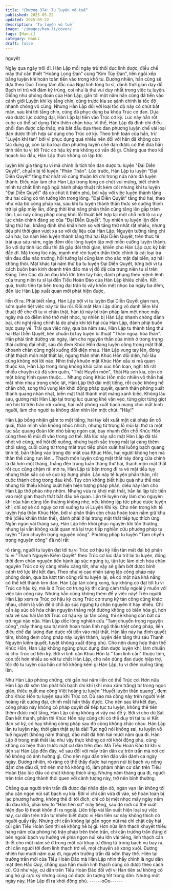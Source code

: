 ```yaml
---
title: "Chương 374: Tu luyện vô tuế"
published: 2025-05-22
updated: 2025-05-22
description: 'Tu luyện vô tuế'
image: '/images/han-li/cover/'
tags: [HanLi]
category: HanLi
draft: false
---
```


nguyệt

Ngày qua ngày trôi đi.
Hàn Lập mỗi ngày trừ thôi dục linh dược, điều chế mấy thứ cần
thiết "Hoàng Long Đan" cùng "Kim Tủy Đan", liền ngồi xếp bằng
luyện khí hoàn toàn tiến vào trong khổ tu.
Đương nhiên, hắn cũng sẽ dựa theo Dục Trùng tâm đắc của Ngự
linh tông tu sĩ, dành thời gian dạy dỗ Bạch tri trù với đám kỳ trùng,
coi như là thú vui duy nhất trong việc tu luyện.
Giống như phỏng đoán của Hàn Lập, gần tới một năm hắn cũng
đã tiến vào cảnh giới Luyện khí kỳ tầng chín, cũng trước kia so
sánh chính là tốc độ nhanh chóng vô cùng.
Nhưng Hàn Lập đối với loại tốc độ này có chút bất mãn, sau khi
tới tầng chín, cũng đã phục dụng ba khỏa Trúc cơ đan.
Dựa vào dược lực cường đại, Hàn Lập lại tiến vào Trúc cơ kỳ.
Luc này hắn rốt cuộc có thể sử dụng Tiên thiên chân hỏa.
Vì thế, Hàn Lập đã đình chỉ điều phối đan được cấp thấp, mà bắt
đầu dựa theo đan phương luyện chế vài loại đan dược thích hợp
sử dụng cho Trúc cơ kỳ.
Theo tính toán của hắn, trừ "Luyện khí tán" bởi vì phục dụng quá
nhiều nên đối với hắn đã không còn tác dụng gì, còn lại ba loại
đan phương luyện chế đan được có thể đưa hắn tinh tiến tu vi tới
Trúc cơ hậu kỳ mà không có vấn đề gì.
Chẳng qua theo kế hoạch lúc đầu, Hàn Lập thực không có lập tức

luyện khí gia tăng tu vi mà chính là tích tồn đan dược tu luyện
"Đại Diễn Quyết", chuẩn bị tế luyện "Phân Thân".
Lúc trước, Hàn Lập tu luyện "Đại Diễn Quyết" tầng thứ nhất vô
cùng thuận lời chỉ trong nửa năm đã luyện thành.
Điều này làm cho Hàn Lập trong lòng có chút vui mừng, biết chính
mình tư chất lĩnh ngộ ngũ hành pháp thuật rất kém cỏi nhưng khi
tu luyện "Đại Diễn Quyết" đã có chút ít thiên phú, bởi vậy với việc
luyện thành tầng thứ hai cũng có tin tưởng lớn trong lòng.
"Đại Diễn Quyết" tầng thứ hai, theo như nửa bộ công pháp kia,
sau khi tu luyện thành thần thức sẽ cường thịnh trở lại gấp mấy
lần, đồng thời khả năng phân thần cũng tăng lên gấp trăm lần.
Lúc này công pháp cùng khôi lỗi thuật kết hợp lại một chỗ mới lộ
ra uy lực chân chính đáng sợ của "Đại Diễn Quyết".
Tuy nhiên tu luyện lên đến tầng thứ hai, khẳng định khó khăn hơn
so với tầng thứ nhất rất nhiều, nhưng tiêu phí thời gian vượt xa so
với dự liệu của Hàn Lập.
Nguyên tưởng rằng chỉ cần hai, ba năm liền luyện thành tầng thứ
hai Đại Diễn Quyết, trên thưc tế trải qua sáu năm, ngày đêm dốc
lòng luyện tập mới miễn cưỡng luyện thành.
So với dự tính lúc đầu thì đã gấp đôi thời gian, khiến cho Hàn Lập
cực kỳ bất đắc dĩ.
Mà trong lúc này, mạnh mẽ rèn luyện thần thức chính là cái loại
tra tấn đau đầu não trướng, hồi tưởng lại cũng làm cho sắc mặt
đại biến, sợ hãi không thôi.
Mặt khác tại năm thứ ba tu luyện Đại Diễn Quyết, từng bởi vì tư
cách buôn bán kinh doanh trên đảo mà vị đồ đệ của trung niên tu
sĩ trên Đăng Tiên Các đã ăn đau khổ lớn trên tay hắn, đành
phụng theo mệnh lênh của trung niên tu sĩ lại đến Tiểu Hoàn Đảo
của Hàn Lập khiêu chiến.
Kết quả, trước tiên tại bên trong đại trận bị vây khốn mệt nhọc ba
ngày ba đêm, đến lúc Hàn Lập xuất quan mới phát hiện được,

liền đi ra.
Phải biết rằng, Hàn Lập bởi vì tu luyện Đại Diễn Quyết gian nan,
sớm quên tiệt việc này từ lâu rồi.
Đối mặt Hàn Lập dùng vô danh liễm khí thuật để che đi tu vi chân
thật, hán tử này bị trận pháp làm mệt nhọc mấy ngày mà có điểm
khó thở mệt nhọc, tự nhiên bị Hàn Lập nhanh chóng đánh bại, chỉ
nghĩ rằng chính là do pháp khí lợi hại của Hàn Lập, đành phải
buồn bực quay về.
Trải qua việc này, qua ba năm sau, Hàn Lập tu thành tầng thứ hai
Đại Diễn Quyết, liền chuẩn bị tuy luyện bí thuật "Thân ngoại hóa
thân".
Hắn phải tĩnh dưỡng vài ngày, làm cho nguyên thần của mình ở
trong trạng thái cường đại nhất, sau đó đem Khúc Hồn đang
luyện công trong mật thất, khoanh chân cùng ngồi xuống đối diện
nhau.
Hàn Lập vung tay lên, đóng chặt thạch môn mật thất lại, ngưng
thần nhìn Khúc Hồn đối diện, hồi lâu cũng không nói lời nào.
Nhìn thấy khuôn mặt Khúc Hồn xấu xí mà quen thuộc kia, Hàn
Lập trong lòng không khỏi cảm xúc hỗn loạn, nghĩ tới rất nhiều
chuyện cũ đã sớm quên, "Thất Huyền môn", Thải Hà sơn kia, còn
có một bóng hình quen thuộc….
Nhưng cùng Khúc Hồn mộc nhiên vô thần hai mắt nhìn nhau
trong chốc lát, Hàn Lập thở dài một tiếng, rốt cuộc không hề chần
chờ, song thủ vung lên khởi động pháp quyết, quanh thân phóng
xuất thanh quang nhàn nhạt, biến mật thất thành một mảng xanh
biếc.
Không lâu sau, gương mặt Hàn Lập tại trong lục quang khẽ vặn
vẹo, từng giọt từng giọt mồ hôi từ trên trán rơi xuống, hai mắt
phóng xuất bạch mang chói mắt kinh người, làm cho người ta
không dám nhìn lên một chút.
"Hây!"

Hàn Lập bỗng nhiên gầm to một tiếng, hai tay kết xuất một cái
pháp ấn cổ quái, thân mình vẫn không nhúc nhích, nhưng từ
trong lỗ mũi lại thở ra một lục sắc quang đoàn lớn nhỏ bằng ngón
cái, bay nhanh đến chỗ Khúc Hồn cũng theo lỗ mũi đi vào trong
cơ thể.
Mà lúc này sắc mặt Hàn Lập đã tái nhợt vô cùng, mồ hôi đổ
xuống, nhưng bạch sắc trong mắt lại càng thêm chói sáng, cuối
cùng từ trong mắt trực tiếp phún xuất hai luồng bạch quang tinh
tế, bắn thẳng vào trong đôi mắt của Khúc Hồn, hai người không
hẹn mà thân thể cùng run lên…
Thạch môn luyện công mật thất này đóng cửa chính là đã hơn
một tháng, thẳng đến trung tuần tháng thứ hai, thạch môn mật
thất rốt cục cũng chậm rãi mở ra, Hàn Lập từ bên trong đi ra vẻ
mặt tiều tụy nhưng thần sắc có vẻ cực kỳ hưng phấn.
Lần này tế luyện phân thân, rốt cuộc thành công trong đau khổ.
Tuy còn không biết hiệu quả như thế nào nhưng tối thiểu không
xuất hiện hiện tượng pháp phản, điều này làm cho Hàn Lập thở
phào nhẹ nhõm.
Nhưng vừa ra khỏi mật thất, hắn lại lập tức tiến vào một gian
thạch thất bắt đầu bế quan.
Lần tế luyện này làm cho nguyên khí của hắn cũng tổn thương
không nhẹ, nếu không lập tức phục dược luyện khí, chỉ sợ sẽ có
nguy cơ rơi xuống tu vi Luyện Khí kỳ.
Cho nên trong khi tế luyện hóa thân Khúc Hồn, bởi vì phân thần
còn chưa hoàn toàn nắm giữ khu thể (điều khiển thân thể), đành
phải ở lại trong mật thất tiếp tục thích ứng.
Ngắn ngủn vài tháng sau, Hàn Lập liền khôi phục nguyên khí tổn
thương, nhưng lại vẫn không xuất quan mà lại trực tiếp nghiên
cứu phương pháp tu luyện "Tam chuyển trọng nguyên công".
Phương pháp tu luyện "Tam chyển trọng nguyên công" đã nói rất

rõ ràng, người tu luyện đạt tới tu vi Trúc cơ hậu kỳ liền tản mát đại
bộ phân tu vi "Thanh Nguyên Kiếm Quyết" theo Trúc cơ lúc đầu
trở lại tu luyện, đồng thời đem chân nguyên tiến hành áp súc
ngưng tụ, tận lực làm dịch hóa chân nguyên Trúc cơ kỳ càng
nhiều càng tốt, như vậy sẽ giảm bớt được bình cảnh trở lực khi
kết đan.
Theo như vị cao nhân sáng lập công pháp này phỏng đoán, qua
ba lượt tán công rồi tu luyện lại, sẽ có một nửa khả năng có thể
kết thành kim đan.
Hàn Lập tán công xong, tuy không có đạt tới tu vi Trúc cơ hậu kỳ,
mà là ở Trúc cơ trung kỳ thì cũng cảm thấy ngoài ý muốn với việc
tán công này.
Nhưng hắn cũng không thèm để ý việc này!
Trên ngươi Hàn Lập xem ra Trúc cơ hậu kỳ cùng Trúc cơ trung kỳ
tán công cũng khác nhau, chính là vấn đề ở chỗ áp súc ngưng tụ
chân nguyên ít hay nhiều.
Chỉ cần áp súc cố hóa chân nguyên thẳng một đường không có
biến hóa gì, hơn nữa về sau hai lần tới Trúc cơ hậu kỳ lại tán
công, thì sẽ không còn bất cứ trở ngại nào nữa.
Hàn Lập dốc lòng nghiên cứu "Tam chuyển trọng nguyên công",
mấy tháng sau tự mình hoàn toàn lĩnh ngộ thấu triệt công pháp,
liền điều chế đại lượng đan dược rồi tiến vào mật thất.
Hắn lần này hạ định quyết tâm, không đem công pháp này luyện
thành, luyện đến tầng thứ sáu Thanh Nguyên kiếm quyết, tuyệt
không xuất động phủ.
Cho nên dung hợp thân thể Khúc Hồn, Hàn Lập không ngừng
phục dụng đan dược luyện khí, làm chuẩn bị cho Trúc cơ tiền kỳ.
Bởi vì linh căn Khúc Hồn là "Tam linh căn" thuộc tính, còn tốt hơn
nhiều so với tư chất Hàn Lập, cho nên dùng đan dược hiệp trợ,
tốc độ tu luyện của hắn cơ hồ không kém gì Hàn Lập, tu vi điên
cuồng tăng lên.

Như Hàn Lập phỏng chừng, chỉ gần hai năm liền có thể Trúc cơ.
Hơn nữa Hàn Lập đã sớm tán phát hôi bạch chi khí (khí màu xám
trắng) từ trong ngọc giản, thiêu xuất ma công Việt hoàng tu luyện
"Huyết luyện thần quang", đem cho Khúc Hồn tu luyện sau khi
Trúc cơ.
Dù sao ma công này trên người Việt hoàng rất cường đại, chính
mắt hắn thấy được.
Cho nên sau khi kết đan, công pháp này không có pháp quyết để
tiếp tục tu luyện, không thể tiến thêm được một tầng, Hàn Lập
cũng không vì vậy mà để ý.
Bởi vì cho dù Sát Đan kết thành, phân thi Khúc Hồn này cũng chỉ
có thể duy trì tại tu vi Kết đan sơ kỳ, có hay không công pháp sau
đó cũng không khác nhau.
Hàn Lập lần tu luyện này, thời gian thật sự là dài!
Tục ngữ nói không sai, tu luyện vô tuế nguyệt (không năm tháng),
đảo mắt đã hơn hai mươi năm qua đi.
Hàn Lập ở trong mật thất lâu như vậy thực không có rời khỏi
động phủ, cũng không có hiện thân trước mặt cư dân trên đảo.
Mà Tiểu Hoàn Đảo từ khi vị tiên sư Hàn Lập đến đây, về sau đối
với mấy trăn dân cư trên trấn mà nói cơ hồ không có ảnh hưởng
gì.
Cho nên ngư dân trên đảo vẫn đánh cá ngày ngày.
Đương nhiên, rõ ràng có thể thấy được hai ngọn núi bị bạch vụ
nồng đậm che dấu đi, trở nên mơ hồ không rõ, làm phàm nhân cư
dân trên Tiểu Hoàn Đảo lúc đầu có chút không thích ứng.
Nhưng năm tháng qua đi, người trên trấn cũng thành thói quen
với cảnh tượng này, trở nên bình thường.

Chẳng qua người trên trấn đã được đại nhân dặn dò, ngàn vạn
lần không tới phụ cận ngọn núi sát bạch vụ kia.
Bởi vì chỉ cần vừa đi vào, sẽ hoàn toàn bị lạc phương hướng,
không thể đi tới đích, chỉ có bị mệt nhọc mấy ngày nếm đủ đau
khổ, phải kêu to "Hàn tiên sư" mấy tiếng, sau đó mới có thể xuất
hiện đạo lộ thoát khốn đi ra ngoài.
Liên tiếp vài lần xuất hiện loại sự việc này, cư dân trên trấn tự
nhiên biết được vị Hàn tiên sư này không thích có người quấy rầy.
Nhưng chỉ cần không lại gần ngọn núi mà chỉ chặt cây hái củi gần
Tiểu Hoàn Sơn thì sẽ không hề bị gì.
Hơn nữa linh thạch khuyết thiếu hàng năm của phòng hộ trận
pháp trên thôn trấn, chỉ cần trưởng trấn đứng ở bên ngoài bạch
vụ hướng về phía ngọn núi kêu lớn vài tiếng, linh thạch cần thiết
cho một năm sẽ ở trong một cái khay tự động từ trong bạch vụ
bay ra, chỉ cần người tới đem linh thạch trở về, mọi chuyện sẽ
xong xuôi.
Đương nhiên hai mươi năm qua đi, nguyên trưởng trấn đã sớm
thay thế. Hiên tại trưởng trấn mới của Tiểu Hoàn Đảo mà Hàn
Lập nhìn thấy chính là ngư dân mặt đen Hắc Quý, chẳng qua hắn
muốn linh thạch cũng có được theo cách cũ.
Cứ như vậy, cư dân trên Tiểu Hoàn Đảo đối với vị Hàn tiên sư
không có ủng hộ gì cực kỳ nhưng cũng có được ấn tượng tốt
trong dân.
Nhưng một ngày này, Hàn Lập đi ra khỏi động phủ.
------oOo------
